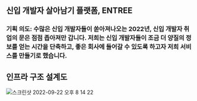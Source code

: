 ## 신입 개발자 살아남기 플랫폼, ENTREE
### 기획 의도: 수많은 신입 개발자들이 쏟아져나오는 2022년, 신입 개발자 취업의 문은 점점 좁아져만 갑니다. 저희는 신입 개발자들이 조금 더 양질의 정보를 얻는 시간을 단축하고, 좋은 회사에 들어갈 수 있도록 하고자 저희 서비스를 만들기로 했습니다.  


## 인프라 구조 설계도
![스크린샷 2022-09-22 오후 8 14 22](https://user-images.githubusercontent.com/68934467/191732577-af54f2d9-3968-4f5b-a90e-0043632700f3.png)
